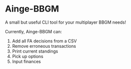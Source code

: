 # Ainge-BBGM

A small but useful CLI tool for your multiplayer BBGM needs!

Currently, Ainge-BBGM can:
1. Add all FA decisions from a CSV
2. Remove erroneous transactions
3. Print current standings
4. Pick up options
5. Input finances